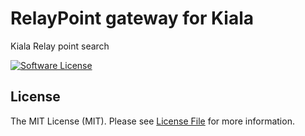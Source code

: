 RelayPoint gateway for Kiala
======

Kiala Relay point search

[![Software License](https://img.shields.io/badge/license-MIT-brightgreen.svg?style=flat)](LICENSE.md)

## License

The MIT License (MIT). Please see [License File](LICENSE.md) for more information.
